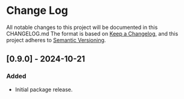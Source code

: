 # Change Log
All notable changes to this project will be documented in this CHANGELOG.md
The format is based on [Keep a Changelog](https://keepachangelog.com/en/1.0.0/),
and this project adheres to [Semantic Versioning](https://semver.org/spec/v2.0.0.html).


## [0.9.0] - 2024-10-21
### Added
- Initial package release.
